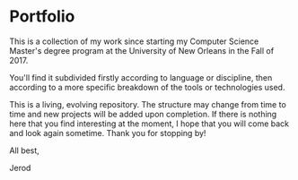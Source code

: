 # Portfolio
This is a collection of my work since starting my Computer Science Master's degree 
program at the University of New Orleans in the Fall of 2017.

You'll find it subdivided firstly according to language or discipline, then according
to a more specific breakdown of the tools or technologies used.

This is a living, evolving repository. The structure may change from time to time 
and new projects will be added upon completion. If there is nothing here that you find 
interesting at the moment, I hope that you will come back and look again sometime. 
Thank you for stopping by!

All best,

Jerod
